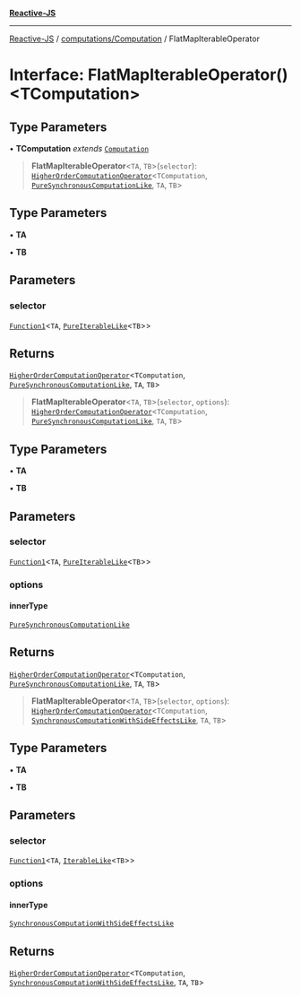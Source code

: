 [**Reactive-JS**](../../../README.md)

***

[Reactive-JS](../../../README.md) / [computations/Computation](../README.md) / FlatMapIterableOperator

# Interface: FlatMapIterableOperator()\<TComputation\>

## Type Parameters

• **TComputation** *extends* [`Computation`](../../type-aliases/Computation.md)

> **FlatMapIterableOperator**\<`TA`, `TB`\>(`selector`): [`HigherOrderComputationOperator`](../../type-aliases/HigherOrderComputationOperator.md)\<`TComputation`, [`PureSynchronousComputationLike`](../../interfaces/PureSynchronousComputationLike.md), `TA`, `TB`\>

## Type Parameters

• **TA**

• **TB**

## Parameters

### selector

[`Function1`](../../../functions/type-aliases/Function1.md)\<`TA`, [`PureIterableLike`](../../interfaces/PureIterableLike.md)\<`TB`\>\>

## Returns

[`HigherOrderComputationOperator`](../../type-aliases/HigherOrderComputationOperator.md)\<`TComputation`, [`PureSynchronousComputationLike`](../../interfaces/PureSynchronousComputationLike.md), `TA`, `TB`\>

> **FlatMapIterableOperator**\<`TA`, `TB`\>(`selector`, `options`): [`HigherOrderComputationOperator`](../../type-aliases/HigherOrderComputationOperator.md)\<`TComputation`, [`PureSynchronousComputationLike`](../../interfaces/PureSynchronousComputationLike.md), `TA`, `TB`\>

## Type Parameters

• **TA**

• **TB**

## Parameters

### selector

[`Function1`](../../../functions/type-aliases/Function1.md)\<`TA`, [`PureIterableLike`](../../interfaces/PureIterableLike.md)\<`TB`\>\>

### options

#### innerType

[`PureSynchronousComputationLike`](../../interfaces/PureSynchronousComputationLike.md)

## Returns

[`HigherOrderComputationOperator`](../../type-aliases/HigherOrderComputationOperator.md)\<`TComputation`, [`PureSynchronousComputationLike`](../../interfaces/PureSynchronousComputationLike.md), `TA`, `TB`\>

> **FlatMapIterableOperator**\<`TA`, `TB`\>(`selector`, `options`): [`HigherOrderComputationOperator`](../../type-aliases/HigherOrderComputationOperator.md)\<`TComputation`, [`SynchronousComputationWithSideEffectsLike`](../../interfaces/SynchronousComputationWithSideEffectsLike.md), `TA`, `TB`\>

## Type Parameters

• **TA**

• **TB**

## Parameters

### selector

[`Function1`](../../../functions/type-aliases/Function1.md)\<`TA`, [`IterableLike`](../../interfaces/IterableLike.md)\<`TB`\>\>

### options

#### innerType

[`SynchronousComputationWithSideEffectsLike`](../../interfaces/SynchronousComputationWithSideEffectsLike.md)

## Returns

[`HigherOrderComputationOperator`](../../type-aliases/HigherOrderComputationOperator.md)\<`TComputation`, [`SynchronousComputationWithSideEffectsLike`](../../interfaces/SynchronousComputationWithSideEffectsLike.md), `TA`, `TB`\>
